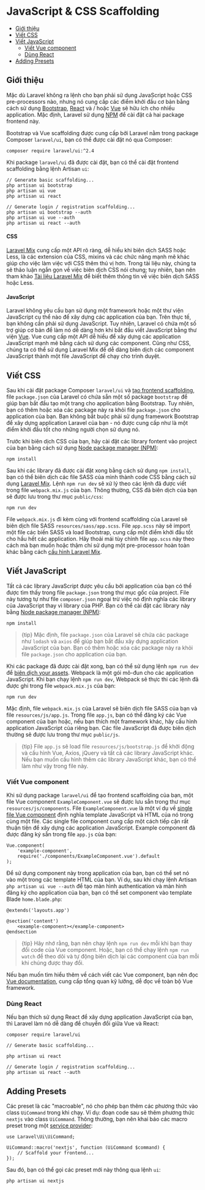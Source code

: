 # JavaScript & CSS Scaffolding

- [Giới thiệu](#introduction)
- [Viết CSS](#writing-css)
- [Viết JavaScript](#writing-javascript)
    - [Viết Vue component](#writing-vue-components)
    - [Dùng React](#using-react)
- [Adding Presets](#adding-presets)

<a name="introduction"></a>
## Giới thiệu

Mặc dù Laravel không ra lệnh cho bạn phải sử dụng JavaScript hoặc CSS pre-processors nào, nhưng nó cung cấp các điểm khởi đầu cơ bản bằng cách sử dụng [Bootstrap](https://getbootstrap.com/), [React](https://reactjs.org/) và / hoặc [Vue](https://vuejs.org/) sẽ hữu ích cho nhiều application. Mặc định, Laravel sử dụng [NPM](https://www.npmjs.org) để cài đặt cả hai package frontend này.

Bootstrap và Vue scaffolding được cung cấp bởi Laravel nằm trong package Composer `laravel/ui`, bạn có thể được cài đặt nó qua Composer:

    composer require laravel/ui:^2.4

Khi package `laravel/ui` đã được cài đặt, bạn có thể cài đặt frontend scaffolding bằng lệnh Artisan `ui`:

    // Generate basic scaffolding...
    php artisan ui bootstrap
    php artisan ui vue
    php artisan ui react

    // Generate login / registration scaffolding...
    php artisan ui bootstrap --auth
    php artisan ui vue --auth
    php artisan ui react --auth

#### CSS

[Laravel Mix](/docs/{{version}}/mix) cung cấp một API rõ ràng, dễ hiểu khi biên dịch SASS hoặc Less, là các extension của CSS, mixins và các chức năng mạnh mẽ khác giúp cho việc làm việc với CSS thêm thú vị hơn. Trong tài liệu này, chúng ta sẽ thảo luận ngắn gọn về việc biên dịch CSS nói chung; tuy nhiên, bạn nên tham khảo [Tài liệu Laravel Mix](/docs/{{version}}/mix) để biết thêm thông tin về việc biên dịch SASS hoặc Less.

#### JavaScript

Laravel không yêu cầu bạn sử dụng một framework hoặc một thư viện JavaScript cụ thể nào để xây dựng các application của bạn. Trên thực tế, bạn không cần phải sử dụng JavaScript. Tuy nhiên, Laravel có chứa một số trợ giúp cơ bản để làm nó dễ dàng hơn khi bắt đầu viết JavaScript bằng thư viện [Vue](https://vuejs.org). Vue cung cấp một API dễ hiểu để xây dựng các application JavaScript mạnh mẽ bằng cách sử dụng các component. Cũng như CSS, chúng ta có thể sử dụng Laravel Mix để dễ dàng biên dịch các component JavaScript thành một file JavaScript để chạy cho trình duyệt.

<a name="writing-css"></a>
## Viết CSS

Sau khi cài đặt package Composer `laravel/ui` và [tạo frontend scaffolding](#introduction), file `package.json` của Laravel có chứa sẵn một số package `bootstrap` để giúp bạn bắt đầu tạo một trang cho application bằng Bootstrap. Tuy nhiên, bạn có thêm hoặc xóa các package này ra khỏi file `package.json` cho application của bạn. Bạn không bắt buộc phải sử dụng framework Bootstrap để xây dựng application Laravel của bạn - nó được cung cấp như là một điểm khởi đầu tốt cho những người chọn sử dụng nó.

Trước khi biên dịch CSS của bạn, hãy cài đặt các library fontent vào project của bạn bằng cách sử dụng [Node package manager (NPM)](https://www.npmjs.org):

    npm install

Sau khi các library đã được cài đặt xong bằng cách sử dụng `npm install`, bạn có thể biên dịch các file SASS của mình thành code CSS bằng cách sử dụng [Laravel Mix](/docs/{{version}}/mix#working-with-stylesheets). Lệnh `npm run dev` sẽ xử lý theo các lệnh đã được viết trong file `webpack.mix.js` của bạn. Thông thường, CSS đã biên dịch của bạn sẽ được lưu trong thư mục `public/css`:

    npm run dev

File `webpack.mix.js` đi kèm cùng với frontend scaffolding của Laravel sẽ biên dịch file SASS `resources/sass/app.scss`. File `app.scss` này sẽ import một file các biến SASS và load Bootstrap, cung cấp một điểm khởi đầu tốt cho hầu hết các application. Hãy thoải mái tùy chỉnh file `app.scss` này theo cách mà bạn muốn hoặc thậm chí sử dụng một pre-processor hoàn toàn khác bằng cách [cấu hình Laravel Mix](/docs/{{version}}/mix).

<a name="writing-javascript"></a>
## Viết JavaScript

Tất cả các library JavaScript được yêu cầu bởi application của bạn có thể được tìm thấy trong file `package.json` trong thư mục gốc của project. File này tương tự như file `composer.json` ngoại trừ việc nó định nghĩa các library của JavaScript thay vì library của PHP. Bạn có thể cài đặt các library này bằng [Node package manager (NPM)](https://www.npmjs.org):

    npm install

> {tip} Mặc định, file `package.json` của Laravel sẽ chứa các package như `lodash` và `axios` để giúp bạn bắt đầu xây dựng application JavaScript của bạn. Bạn có thêm hoặc xóa các package này ra khỏi file `package.json` cho application của bạn.

Khi các package đã được cài đặt xong, bạn có thể sử dụng lệnh `npm run dev` để [biên dịch your assets](/docs/{{version}}/mix). Webpack là một gói mô-đun cho các application JavaScript. Khi bạn chạy lệnh `npm run dev`, Webpack sẽ thực thi các lệnh đã được ghi trong file `webpack.mix.js` của bạn:

    npm run dev

Mặc định, file `webpack.mix.js` của Laravel sẽ biên dịch file SASS của bạn và file `resources/js/app.js`. Trong file `app.js`, bạn có thể đăng ký các Vue component của bạn hoặc, nếu bạn thích một framework khác, hãy cấu hình application JavaScript của riêng bạn. Các file JavaScript đã được biên dịch thường sẽ được lưu trong thư mục `public/js`.

> {tip} File `app.js` sẽ load file `resources/js/bootstrap.js` để khởi động và cấu hình Vue, Axios, jQuery và tất cả các library JavaScript khác. Nếu bạn muốn cấu hình thêm các library JavaScript khác, bạn có thể làm như vậy trong file này.

<a name="writing-vue-components"></a>
### Viết Vue component

Khi sử dụng package `laravel/ui` để tạo frontend scaffolding của bạn, một file Vue component `ExampleComponent.vue` sẽ được lưu sẵn trong thư mục `resources/js/components`. File `ExampleComponent.vue` là một ví dụ về [single file Vue component](https://vuejs.org/guide/single-file-components) định nghĩa template JavaScript và HTML của nó trong cùng một file. Các single file component cung cấp một cách tiếp cận rất thuận tiện để xây dựng các application JavaScript. Example component đã được đăng ký sẵn trong file `app.js` của bạn:

    Vue.component(
        'example-component',
        require('./components/ExampleComponent.vue').default
    );

Để sử dụng component này trong application của bạn, bạn có thể set nó vào một trong các template HTML của bạn. Ví dụ, sau khi chạy lệnh Artisan `php artisan ui vue --auth` để tạo màn hình authentication và màn hình đăng ký cho application của bạn, bạn có thể set component vào template Blade `home.blade.php`:

    @extends('layouts.app')

    @section('content')
        <example-component></example-component>
    @endsection

> {tip} Hãy nhớ rằng, bạn nên chạy lệnh `npm run dev` mỗi khi bạn thay đổi code của Vue component. Hoặc, bạn có thể chạy lệnh `npm run watch` để theo dõi và tự động biên dịch lại các component của bạn mỗi khi chúng được thay đổi.

Nếu bạn muốn tìm hiểu thêm về cách viết các Vue component, bạn nên đọc [Vue documentation](https://vuejs.org/guide/), cung cấp tổng quan kỹ lưỡng, dễ đọc về toàn bộ Vue framework.

<a name="using-react"></a>
### Dùng React

Nếu bạn thích sử dụng React để xây dựng application JavaScript của bạn, thì Laravel làm nó dễ dàng để chuyển đổi giữa Vue và React:

    composer require laravel/ui

    // Generate basic scaffolding...

    php artisan ui react

    // Generate login / registration scaffolding...
    php artisan ui react --auth

<a name="adding-presets"></a>
## Adding Presets

Các preset là các "macroable", nó cho phép bạn thêm các phương thức vào class `UiCommand` trong khi chạy. Ví dụ: đoạn code sau sẽ thêm phương thức `nextjs` vào class `UiCommand`. Thông thường, bạn nên khai báo các macro preset trong một [service provider](/docs/{{version}}/providers):

    use Laravel\Ui\UiCommand;

    UiCommand::macro('nextjs', function (UiCommand $command) {
        // Scaffold your frontend...
    });

Sau đó, bạn có thể gọi các preset mới này thông qua lệnh `ui`:

    php artisan ui nextjs
